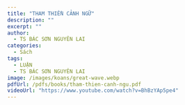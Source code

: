 ```yaml
---
title: "THAM THIỀN CẢNH NGỮ"
description: ""
excerpt: ""
author:
  - TS BÁC SƠN NGUYÊN LAI
categories:
  - Sách
tags:
  - LUẬN
  - TS BÁC SƠN NGUYÊN LAI
image: /images/koans/great-wave.webp
pdfUrl: /pdfs/books/tham-thien-canh-ngu.pdf
videoUrl: "https://www.youtube.com/watch?v=BhBzYAp5pe4"
---
```


